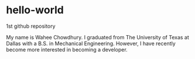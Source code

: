 # hello-world
1st github repository
 
 My name is Wahee Chowdhury. I graduated from The University of Texas at Dallas with a B.S. in Mechanical Engineering. However, I have recently become more interested in becoming a developer. 
